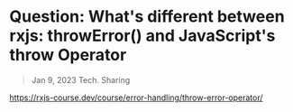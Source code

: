 
# Question: What's different between rxjs: throwError() and JavaScript's throw Operator
> Jan 9, 2023 Tech. Sharing

https://rxjs-course.dev/course/error-handling/throw-error-operator/
